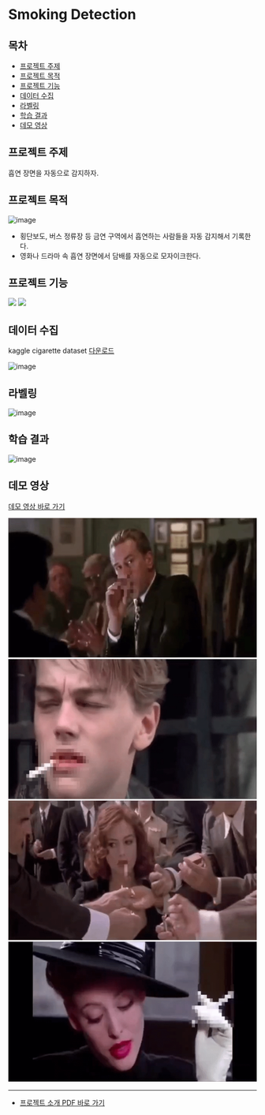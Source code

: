 # Smoking Detection

## 목차

- [프로젝트 주제](#프로젝트-주제)
- [프로젝트 목적](#프로젝트-목적)
- [프로젝트 기능](#프로젝트-기능)
- [데이터 수집](#데이터-수집)
- [라벨링](#라벨링)
- [학습 결과](#학습-결과)
- [데모 영상](#데모-영상)

## 프로젝트 주제

흡연 장면을 자동으로 감지하자.

## 프로젝트 목적

![image](https://github.com/ssbb1166/smoking-detection/assets/46264133/e07f3f9d-0358-4773-ab2f-9f21c744b3ac)

  - 횡단보도, 버스 정류장 등 금연 구역에서 흡연하는 사람들을 자동 감지해서 기록한다.
  - 영화나 드라마 속 흡연 장면에서 담배를 자동으로 모자이크한다.

## 프로젝트 기능

<img src="https://github.com/ssbb1166/smoking-detection/assets/46264133/618237d9-eabb-4d70-af55-1fa7a0988d98">
<img src="https://github.com/ssbb1166/smoking-detection/assets/46264133/66cfdc8d-2ae8-4b56-902e-d9bdb5bb6e2a" width="500">

## 데이터 수집

kaggle cigarette dataset [다운로드](https://www.kaggle.com/datasets/lurenzhouyi/cigarette-dataset)

![image](https://github.com/ssbb1166/smoking-detection/assets/46264133/5601af84-f89a-4ac9-9b35-8c0c2e98af28)

## 라벨링

![image](https://github.com/ssbb1166/smoking-detection/assets/46264133/458d7719-750a-42ad-84f9-a114fae44a7b)

## 학습 결과

![image](https://github.com/ssbb1166/smoking-detection/assets/46264133/737fbbf6-1432-4808-8021-b07cf7cc730b)

## 데모 영상

[데모 영상 바로 가기](demo/video)

![image](demo/gif/demo1.gif)
![image](demo/gif/demo2.gif)
![image](demo/gif/demo3.gif)
![image](demo/gif/demo4.gif)

<hr>

- [프로젝트 소개 PDF 바로 가기](smoking_detection.pdf)
